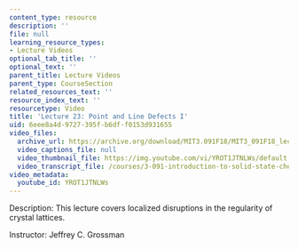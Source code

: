 ```yaml
---
content_type: resource
description: ''
file: null
learning_resource_types:
- Lecture Videos
optional_tab_title: ''
optional_text: ''
parent_title: Lecture Videos
parent_type: CourseSection
related_resources_text: ''
resource_index_text: ''
resourcetype: Video
title: 'Lecture 23: Point and Line Defects I'
uid: 6eee8a4d-9727-395f-b6df-f0153d931655
video_files:
  archive_url: https://archive.org/download/MIT3.091F18/MIT3_091F18_lec23_300k.mp4
  video_captions_file: null
  video_thumbnail_file: https://img.youtube.com/vi/YROT1JTNLWs/default.jpg
  video_transcript_file: /courses/3-091-introduction-to-solid-state-chemistry-fall-2018/130db31507557d99461ffe79d8501de7_YROT1JTNLWs.pdf
video_metadata:
  youtube_id: YROT1JTNLWs
---
```


Description: This lecture covers localized disruptions in the regularity of crystal lattices.

Instructor: Jeffrey C. Grossman